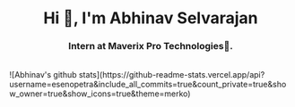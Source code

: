 <h1 align="center">Hi 👋, I'm Abhinav Selvarajan</h1>
<h3 align="center">Intern at Maverix Pro Technologies🌟.</h3>

<br>
![Abhinav's github stats](https://github-readme-stats.vercel.app/api?username=esenopetra&include_all_commits=true&count_private=true&show_owner=true&show_icons=true&theme=merko)<br>



